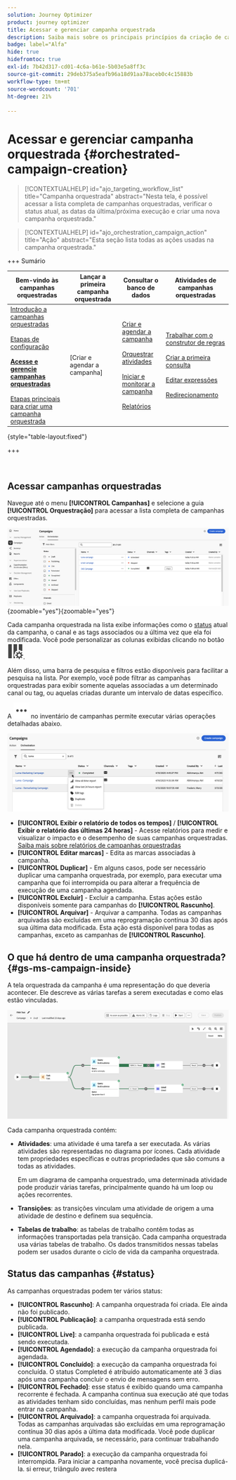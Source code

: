 ```yaml
---
solution: Journey Optimizer
product: journey optimizer
title: Acessar e gerenciar campanha orquestrada
description: Saiba mais sobre os principais princípios da criação de campanhas orquestradas com o Adobe Journey Optimizer
badge: label="Alfa"
hide: true
hidefromtoc: true
exl-id: 7b42d317-cd01-4c6a-b61e-5b03e5a8ff3c
source-git-commit: 29deb375a5eafb96a18d91aa78aceb0c4c15883b
workflow-type: tm+mt
source-wordcount: '701'
ht-degree: 21%

---
```


# Acessar e gerenciar campanha orquestrada {#orchestrated-campaign-creation}

>[!CONTEXTUALHELP]
>id="ajo_targeting_workflow_list"
>title="Campanha orquestrada"
>abstract="Nesta tela, é possível acessar a lista completa de campanhas orquestradas, verificar o status atual, as datas da última/próxima execução e criar uma nova campanha orquestrada."

>[!CONTEXTUALHELP]
>id="ajo_orchestration_campaign_action"
>title="Ação"
>abstract="Esta seção lista todas as ações usadas na campanha orquestrada."

+++ Sumário

| Bem-vindo às campanhas orquestradas | Lançar a primeira campanha orquestrada | Consultar o banco de dados | Atividades de campanhas orquestradas |
|---|---|---|---|
| [Introdução a campanhas orquestradas](gs-orchestrated-campaigns.md)<br/><br/>[Etapas de configuração](configuration-steps.md)<br/><br/><b>[Acesse e gerencie campanhas orquestradas](access-manage-orchestrated-campaigns.md)</b><br/><br/>[Etapas principais para criar uma campanha orquestrada](gs-campaign-creation.md) | [Criar e agendar a campanha] | [Criar e agendar a campanha](create-orchestrated-campaign.md)<br/><br/>[Orquestrar atividades](orchestrate-activities.md)<br/><br/>[Iniciar e monitorar a campanha](start-monitor-campaigns.md)<br/><br/>[Relatórios](reporting-campaigns.md) | [Trabalhar com o construtor de regras](orchestrated-rule-builder.md)<br/><br/>[Criar a primeira consulta](build-query.md)<br/><br/>[Editar expressões](edit-expressions.md)<br/><br/>[Redirecionamento](retarget.md) | [Introdução às atividades](activities/about-activities.md)<br/><br/>Atividades:<br/>[And-join](activities/and-join.md) - [Criar público](activities/build-audience.md) - [Alterar dimensão](activities/change-dimension.md) - [Atividades de canal](activities/channels.md) - [Combinar](activities/combine.md) - [Desduplicação](activities/deduplication.md) - [Enriquecimento](activities/enrichment.md) - [Bifurcação](activities/fork.md) - [Reconciliação](activities/reconciliation.md) - [Salvar público](activities/save-audience.md) - [Divisão](activities/split.md) - [Espera](activities/wait.md) |

{style="table-layout:fixed"}

+++

<br/>

## Acessar campanhas orquestradas

Navegue até o menu **[!UICONTROL Campanhas]** e selecione a guia **[!UICONTROL Orquestração]** para acessar a lista completa de campanhas orquestradas.

![imagem mostrando o inventário de campanhas orquestradas](assets/inventory.png){zoomable="yes"}{zoomable="yes"}

Cada campanha orquestrada na lista exibe informações como o [status](#status) atual da campanha, o canal e as tags associados ou a última vez que ela foi modificada. Você pode personalizar as colunas exibidas clicando no botão ![Configurar layout](assets/do-not-localize/inventory-configure-layout.svg).

Além disso, uma barra de pesquisa e filtros estão disponíveis para facilitar a pesquisa na lista. Por exemplo, você pode filtrar as campanhas orquestradas para exibir somente aquelas associadas a um determinado canal ou tag, ou aquelas criadas durante um intervalo de datas específico.

A ![imagem que mostra o botão Mais ações](assets/do-not-localize/rule-builder-icon-more.svg) no inventário de campanhas permite executar várias operações detalhadas abaixo.

![imagem do inventário de campanhas](assets/inventory-actions.png)

* **[!UICONTROL Exibir o relatório de todos os tempos]** / **[!UICONTROL Exibir o relatório das últimas 24 horas]** - Acesse relatórios para medir e visualizar o impacto e o desempenho de suas campanhas orquestradas. [Saiba mais sobre relatórios de campanhas orquestradas](../orchestrated/reporting-campaigns.md)
* **[!UICONTROL Editar marcas]** - Edita as marcas associadas à campanha.
* **[!UICONTROL Duplicar]** - Em alguns casos, pode ser necessário duplicar uma campanha orquestrada, por exemplo, para executar uma campanha que foi interrompida ou para alterar a frequência de execução de uma campanha agendada.
* **[!UICONTROL Excluir]** - Excluir a campanha. Estas ações estão disponíveis somente para campanhas do **[!UICONTROL Rascunho]**.
* **[!UICONTROL Arquivar]** - Arquivar a campanha. Todas as campanhas arquivadas são excluídas em uma reprogramação contínua 30 dias após sua última data modificada. Esta ação está disponível para todas as campanhas, exceto as campanhas de **[!UICONTROL Rascunho]**.

## O que há dentro de uma campanha orquestrada? {#gs-ms-campaign-inside}

A tela orquestrada da campanha é uma representação do que deveria acontecer. Ele descreve as várias tarefas a serem executadas e como elas estão vinculadas.

![imagem mostrando uma tela de campanha orquestrada](assets/canvas-example.png)

Cada campanha orquestrada contém:

* **Atividades**: uma atividade é uma tarefa a ser executada. As várias atividades são representadas no diagrama por ícones. Cada atividade tem propriedades específicas e outras propriedades que são comuns a todas as atividades.

  Em um diagrama de campanha orquestrado, uma determinada atividade pode produzir várias tarefas, principalmente quando há um loop ou ações recorrentes.

* **Transições**: as transições vinculam uma atividade de origem a uma atividade de destino e definem sua sequência.

* **Tabelas de trabalho**: as tabelas de trabalho contêm todas as informações transportadas pela transição. Cada campanha orquestrada usa várias tabelas de trabalho. Os dados transmitidos nessas tabelas podem ser usados durante o ciclo de vida da campanha orquestrada.

## Status das campanhas {#status}

As campanhas orquestradas podem ter vários status:

* **[!UICONTROL Rascunho]**: A campanha orquestrada foi criada. Ele ainda não foi publicado.
* **[!UICONTROL Publicação]**: a campanha orquestrada está sendo publicada.
* **[!UICONTROL Live]**: a campanha orquestrada foi publicada e está sendo executada.
* **[!UICONTROL Agendado]**: a execução da campanha orquestrada foi agendada.
* **[!UICONTROL Concluído]**: a execução da campanha orquestrada foi concluída. O status Completed é atribuído automaticamente até 3 dias após uma campanha concluir o envio de mensagens sem erro.
* **[!UICONTROL Fechado]**: esse status é exibido quando uma campanha recorrente é fechada. A campanha continua sua execução até que todas as atividades tenham sido concluídas, mas nenhum perfil mais pode entrar na campanha.
* **[!UICONTROL Arquivado]**: a campanha orquestrada foi arquivada. Todas as campanhas arquivadas são excluídas em uma reprogramação contínua 30 dias após a última data modificada. Você pode duplicar uma campanha arquivada, se necessário, para continuar trabalhando nela.
* **[!UICONTROL Parado]**: a execução da campanha orquestrada foi interrompida. Para iniciar a campanha novamente, você precisa duplicá-la. si erreur, triângulo avec restera
